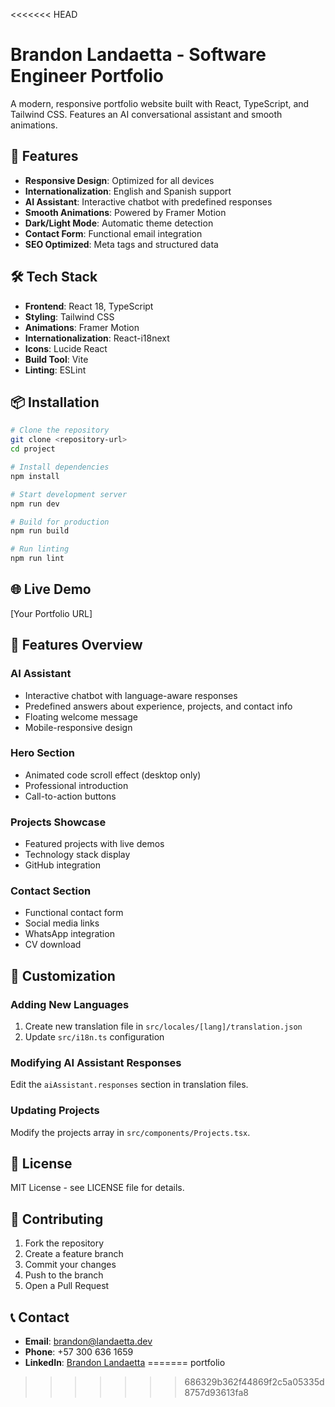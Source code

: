 <<<<<<< HEAD
# Brandon Landaetta - Software Engineer Portfolio

A modern, responsive portfolio website built with React, TypeScript, and Tailwind CSS. Features an AI conversational assistant and smooth animations.

## 🚀 Features

- **Responsive Design**: Optimized for all devices
- **Internationalization**: English and Spanish support
- **AI Assistant**: Interactive chatbot with predefined responses
- **Smooth Animations**: Powered by Framer Motion
- **Dark/Light Mode**: Automatic theme detection
- **Contact Form**: Functional email integration
- **SEO Optimized**: Meta tags and structured data

## 🛠️ Tech Stack

- **Frontend**: React 18, TypeScript
- **Styling**: Tailwind CSS
- **Animations**: Framer Motion
- **Internationalization**: React-i18next
- **Icons**: Lucide React
- **Build Tool**: Vite
- **Linting**: ESLint

## 📦 Installation

```bash
# Clone the repository
git clone <repository-url>
cd project

# Install dependencies
npm install

# Start development server
npm run dev

# Build for production
npm run build

# Run linting
npm run lint
```

## 🌐 Live Demo

[Your Portfolio URL]

## 📱 Features Overview

### AI Assistant
- Interactive chatbot with language-aware responses
- Predefined answers about experience, projects, and contact info
- Floating welcome message
- Mobile-responsive design

### Hero Section
- Animated code scroll effect (desktop only)
- Professional introduction
- Call-to-action buttons

### Projects Showcase
- Featured projects with live demos
- Technology stack display
- GitHub integration

### Contact Section
- Functional contact form
- Social media links
- WhatsApp integration
- CV download

## 🎨 Customization

### Adding New Languages
1. Create new translation file in `src/locales/[lang]/translation.json`
2. Update `src/i18n.ts` configuration

### Modifying AI Assistant Responses
Edit the `aiAssistant.responses` section in translation files.

### Updating Projects
Modify the projects array in `src/components/Projects.tsx`.

## 📄 License

MIT License - see LICENSE file for details.

## 🤝 Contributing

1. Fork the repository
2. Create a feature branch
3. Commit your changes
4. Push to the branch
5. Open a Pull Request

## 📞 Contact

- **Email**: brandon@landaetta.dev
- **Phone**: +57 300 636 1659
- **LinkedIn**: [Brandon Landaetta](https://www.linkedin.com/in/brandon-landaetta-70340ba2/)
=======
portfolio
>>>>>>> 686329b362f44869f2c5a05335d8757d93613fa8
